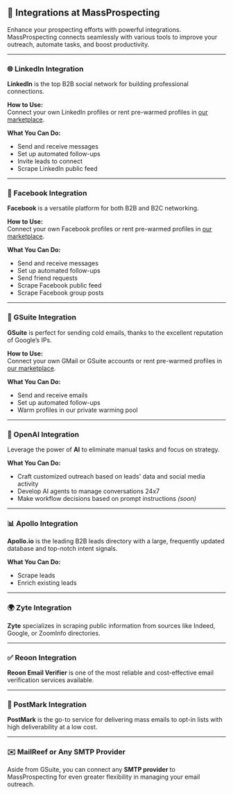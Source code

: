 ## 🔗 Integrations at MassProspecting  
Enhance your prospecting efforts with powerful integrations. MassProspecting connects seamlessly with various tools to improve your outreach, automate tasks, and boost productivity.

---

### 🌐 LinkedIn Integration  
**LinkedIn** is the top B2B social network for building professional connections.  

**How to Use:**  
Connect your own LinkedIn profiles or rent pre-warmed profiles in [our marketplace](/landing#5).  

**What You Can Do:**  
- Send and receive messages  
- Set up automated follow-ups  
- Invite leads to connect  
- Scrape LinkedIn public feed  

---

### 📘 Facebook Integration  
**Facebook** is a versatile platform for both B2B and B2C networking.  

**How to Use:**  
Connect your own Facebook profiles or rent pre-warmed profiles in [our marketplace](/landing#5).  

**What You Can Do:**  
- Send and receive messages  
- Set up automated follow-ups  
- Send friend requests  
- Scrape Facebook public feed  
- Scrape Facebook group posts  

---

### 📧 GSuite Integration  
**GSuite** is perfect for sending cold emails, thanks to the excellent reputation of Google’s IPs.  

**How to Use:**  
Connect your own GMail or GSuite accounts or rent pre-warmed profiles in [our marketplace](/landing#5).  

**What You Can Do:**  
- Send and receive emails  
- Set up automated follow-ups  
- Warm profiles in our private warming pool  

---

### 🤖 OpenAI Integration  
Leverage the power of **AI** to eliminate manual tasks and focus on strategy.  

**What You Can Do:**  
- Craft customized outreach based on leads' data and social media activity  
- Develop AI agents to manage conversations 24x7  
- Make workflow decisions based on prompt instructions _(soon)_  

---

### 📊 Apollo Integration  
**Apollo.io** is the leading B2B leads directory with a large, frequently updated database and top-notch intent signals.  

**What You Can Do:**  
- Scrape leads  
- Enrich existing leads  

---

### 🌍 Zyte Integration  
**Zyte** specializes in scraping public information from sources like Indeed, Google, or ZoomInfo directories.  

---

### ✅ Reoon Integration  
**Reoon Email Verifier** is one of the most reliable and cost-effective email verification services available.  

---

### 📩 PostMark Integration  
**PostMark** is the go-to service for delivering mass emails to opt-in lists with high deliverability at a low cost.  

---

### ✉️ MailReef or Any SMTP Provider  
Aside from GSuite, you can connect any **SMTP provider** to MassProspecting for even greater flexibility in managing your email outreach.  
